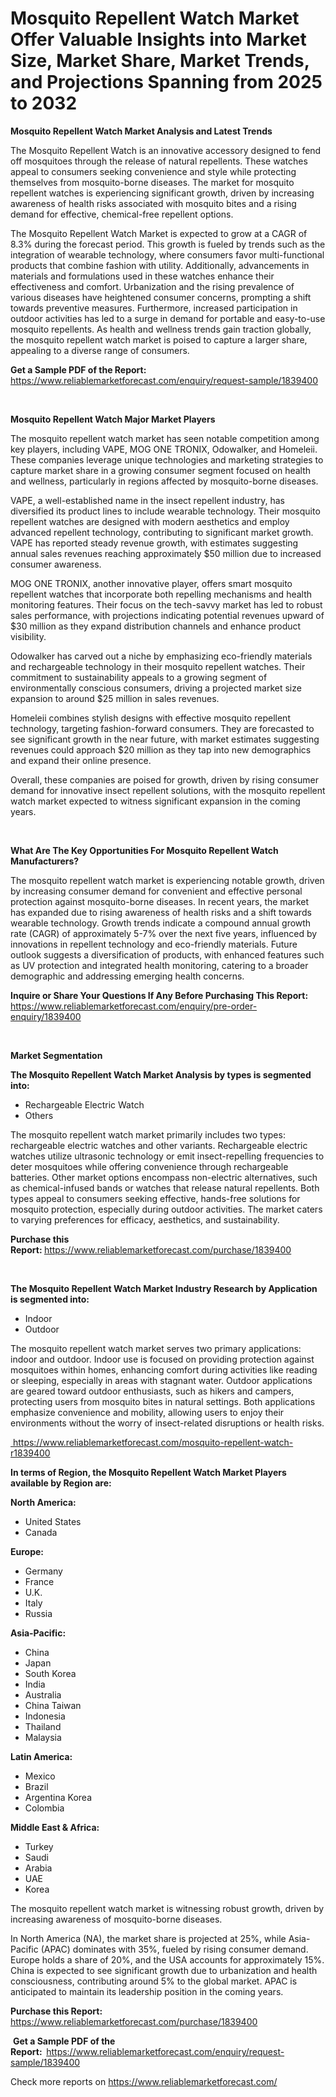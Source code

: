 <p><h1>Mosquito Repellent Watch Market Offer Valuable Insights into Market Size, Market Share, Market Trends, and Projections Spanning from 2025 to 2032</h1></p><p><strong>Mosquito Repellent Watch Market Analysis and Latest Trends</strong></p>
<p><p>The Mosquito Repellent Watch is an innovative accessory designed to fend off mosquitoes through the release of natural repellents. These watches appeal to consumers seeking convenience and style while protecting themselves from mosquito-borne diseases. The market for mosquito repellent watches is experiencing significant growth, driven by increasing awareness of health risks associated with mosquito bites and a rising demand for effective, chemical-free repellent options.</p><p>The Mosquito Repellent Watch Market is expected to grow at a CAGR of 8.3% during the forecast period. This growth is fueled by trends such as the integration of wearable technology, where consumers favor multi-functional products that combine fashion with utility. Additionally, advancements in materials and formulations used in these watches enhance their effectiveness and comfort. Urbanization and the rising prevalence of various diseases have heightened consumer concerns, prompting a shift towards preventive measures. Furthermore, increased participation in outdoor activities has led to a surge in demand for portable and easy-to-use mosquito repellents. As health and wellness trends gain traction globally, the mosquito repellent watch market is poised to capture a larger share, appealing to a diverse range of consumers.</p></p>
<p><strong>Get a Sample PDF of the Report:&nbsp;</strong> <a href="https://www.reliablemarketforecast.com/enquiry/request-sample/1839400?utm_campaign=1140&utm_medium=2&utm_source=Github&utm_content=ia&utm_term=07022025&utm_id=mosquito-repellent-watch">https://www.reliablemarketforecast.com/enquiry/request-sample/1839400</a></p>
<p>&nbsp;</p>
<p><strong>Mosquito Repellent Watch Major Market Players</strong></p>
<p><p>The mosquito repellent watch market has seen notable competition among key players, including VAPE, MOG ONE TRONIX, Odowalker, and Homeleii. These companies leverage unique technologies and marketing strategies to capture market share in a growing consumer segment focused on health and wellness, particularly in regions affected by mosquito-borne diseases.</p><p>VAPE, a well-established name in the insect repellent industry, has diversified its product lines to include wearable technology. Their mosquito repellent watches are designed with modern aesthetics and employ advanced repellent technology, contributing to significant market growth. VAPE has reported steady revenue growth, with estimates suggesting annual sales revenues reaching approximately $50 million due to increased consumer awareness.</p><p>MOG ONE TRONIX, another innovative player, offers smart mosquito repellent watches that incorporate both repelling mechanisms and health monitoring features. Their focus on the tech-savvy market has led to robust sales performance, with projections indicating potential revenues upward of $30 million as they expand distribution channels and enhance product visibility.</p><p>Odowalker has carved out a niche by emphasizing eco-friendly materials and rechargeable technology in their mosquito repellent watches. Their commitment to sustainability appeals to a growing segment of environmentally conscious consumers, driving a projected market size expansion to around $25 million in sales revenues.</p><p>Homeleii combines stylish designs with effective mosquito repellent technology, targeting fashion-forward consumers. They are forecasted to see significant growth in the near future, with market estimates suggesting revenues could approach $20 million as they tap into new demographics and expand their online presence.</p><p>Overall, these companies are poised for growth, driven by rising consumer demand for innovative insect repellent solutions, with the mosquito repellent watch market expected to witness significant expansion in the coming years.</p></p>
<p>&nbsp;</p>
<p><strong>What Are The Key Opportunities For Mosquito Repellent Watch Manufacturers?</strong></p>
<p><p>The mosquito repellent watch market is experiencing notable growth, driven by increasing consumer demand for convenient and effective personal protection against mosquito-borne diseases. In recent years, the market has expanded due to rising awareness of health risks and a shift towards wearable technology. Growth trends indicate a compound annual growth rate (CAGR) of approximately 5-7% over the next five years, influenced by innovations in repellent technology and eco-friendly materials. Future outlook suggests a diversification of products, with enhanced features such as UV protection and integrated health monitoring, catering to a broader demographic and addressing emerging health concerns.</p></p>
<p><strong>Inquire or Share Your Questions If Any Before Purchasing This Report:</strong> <a href="https://www.reliablemarketforecast.com/enquiry/pre-order-enquiry/1839400?utm_campaign=1140&utm_medium=2&utm_source=Github&utm_content=ia&utm_term=07022025&utm_id=mosquito-repellent-watch">https://www.reliablemarketforecast.com/enquiry/pre-order-enquiry/1839400</a></p>
<p>&nbsp;</p>
<p><strong>Market Segmentation</strong></p>
<p><strong>The Mosquito Repellent Watch Market Analysis by types is segmented into:</strong></p>
<p><ul><li>Rechargeable Electric Watch</li><li>Others</li></ul></p>
<p><p>The mosquito repellent watch market primarily includes two types: rechargeable electric watches and other variants. Rechargeable electric watches utilize ultrasonic technology or emit insect-repelling frequencies to deter mosquitoes while offering convenience through rechargeable batteries. Other market options encompass non-electric alternatives, such as chemical-infused bands or watches that release natural repellents. Both types appeal to consumers seeking effective, hands-free solutions for mosquito protection, especially during outdoor activities. The market caters to varying preferences for efficacy, aesthetics, and sustainability.</p></p>
<p><strong>Purchase this Report:&nbsp;</strong><a href="https://www.reliablemarketforecast.com/purchase/1839400?utm_campaign=1140&utm_medium=2&utm_source=Github&utm_content=ia&utm_term=07022025&utm_id=mosquito-repellent-watch">https://www.reliablemarketforecast.com/purchase/1839400</a></p>
<p>&nbsp;</p>
<p><strong>The Mosquito Repellent Watch Market Industry Research by Application is segmented into:</strong></p>
<p><ul><li>Indoor</li><li>Outdoor</li></ul></p>
<p><p>The mosquito repellent watch market serves two primary applications: indoor and outdoor. Indoor use is focused on providing protection against mosquitoes within homes, enhancing comfort during activities like reading or sleeping, especially in areas with stagnant water. Outdoor applications are geared toward outdoor enthusiasts, such as hikers and campers, protecting users from mosquito bites in natural settings. Both applications emphasize convenience and mobility, allowing users to enjoy their environments without the worry of insect-related disruptions or health risks.</p></p>
<p><a href="https://www.reliablemarketforecast.com/mosquito-repellent-watch-r1839400?utm_campaign=1140&utm_medium=2&utm_source=Github&utm_content=ia&utm_term=07022025&utm_id=mosquito-repellent-watch">&nbsp;https://www.reliablemarketforecast.com/mosquito-repellent-watch-r1839400</a></p>
<p><strong>In terms of Region, the Mosquito Repellent Watch Market Players available by Region are:</strong></p>
<p>
    <p> <strong> North America: </strong>
        <ul>
            <li>United States</li>
            <li>Canada</li>
        </ul>
        </p> 
    <p> <strong> Europe: </strong>
        <ul>
            <li>Germany</li>
            <li>France</li>
            <li>U.K.</li>
            <li>Italy</li>
            <li>Russia</li>
        </ul>
        </p> 
    <p> <strong> Asia-Pacific: </strong>
        <ul>
            <li>China</li>
            <li>Japan</li>
            <li>South Korea</li>
            <li>India</li>
            <li>Australia</li>
            <li>China Taiwan</li>
            <li>Indonesia</li>
            <li>Thailand</li>
            <li>Malaysia</li>
        </ul>
        </p> 
    <p> <strong> Latin America: </strong>
        <ul>
            <li>Mexico</li>
            <li>Brazil</li>
            <li>Argentina Korea</li>
            <li>Colombia</li>
        </ul>
        </p> 
    <p> <strong> Middle East & Africa: </strong>
        <ul>
            <li>Turkey</li>
            <li>Saudi</li>
            <li>Arabia</li>
            <li>UAE</li>
            <li>Korea</li>
        </ul>
    </p>
    </p>
<p><p>The mosquito repellent watch market is witnessing robust growth, driven by increasing awareness of mosquito-borne diseases. </p><p>In North America (NA), the market share is projected at 25%, while Asia-Pacific (APAC) dominates with 35%, fueled by rising consumer demand. Europe holds a share of 20%, and the USA accounts for approximately 15%. China is expected to see significant growth due to urbanization and health consciousness, contributing around 5% to the global market. APAC is anticipated to maintain its leadership position in the coming years.</p></p>
<p><strong>Purchase this Report: </strong><a href="https://www.reliablemarketforecast.com/purchase/1839400?utm_campaign=1140&utm_medium=2&utm_source=Github&utm_content=ia&utm_term=07022025&utm_id=mosquito-repellent-watch">https://www.reliablemarketforecast.com/purchase/1839400</a></p>
<p>&nbsp;<strong>Get a Sample PDF of the Report:&nbsp;&nbsp;</strong><a href="https://www.reliablemarketforecast.com/enquiry/request-sample/1839400?utm_campaign=1140&utm_medium=2&utm_source=Github&utm_content=ia&utm_term=07022025&utm_id=mosquito-repellent-watch">https://www.reliablemarketforecast.com/enquiry/request-sample/1839400</a></p>
<p><strong></strong></p>
<p>Check more reports on <a href="https://www.reliablemarketforecast.com/?utm_campaign=1140&utm_medium=2&utm_source=Github&utm_content=ia&utm_term=07022025&utm_id=mosquito-repellent-watch">https://www.reliablemarketforecast.com/</a></p>